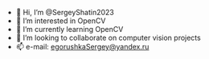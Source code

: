 - 👋 Hi, I’m @SergeyShatin2023
- 👀 I’m interested in OpenCV
- 🌱 I’m currently learning OpenCV
- 💞️ I’m looking to collaborate on computer vision projects
- 📫 e-mail: egorushkaSergey@yandex.ru

<!---
SergeyShatin2023/SergeyShatin2023 is a ✨ special ✨ repository because its `README.md` (this file) appears on your GitHub profile.
You can click the Preview link to take a look at your changes.
--->
